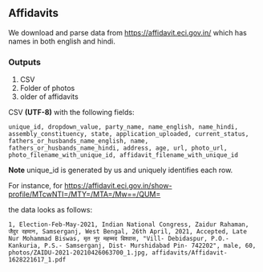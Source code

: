 ## Affidavits

We download and parse data from https://affidavit.eci.gov.in/ which has names in both english and hindi.

### Outputs

1. CSV
2. Folder of photos
3. older of affidavits

CSV **(UTF-8)** with the following fields:

`unique_id, dropdown_value, party_name, name_english, name_hindi, assembly_constituency, state, application_uploaded, current_status, fathers_or_husbands_name_english, name, fathers_or_husbands_name_hindi, address, age, url, photo_url, photo_filename_with_unique_id, affidavit_filename_with_unique_id`

**Note** unique_id is generated by us and uniquely identifies each row.

For instance, for https://affidavit.eci.gov.in/show-profile/MTcwNTI=/MTY=/MTA=/Mw==/QUM=

the data looks as follows:
```
1, Election-Feb-May-2021, Indian National Congress, Zaidur Rahaman, जैदुर रहमान, Samserganj, West Bengal, 26th April, 2021, Accepted, Late Nur Mohammad Biswas, मृत नूर महम्मद बिश्वास, "Vill- Debidaspur, P.O.- Kankuria, P.S.- Samserganj, Dist- Murshidabad Pin- 742202", male, 60, photos/ZAIDU-2021-20210426063700_1.jpg, affidavits/Affidavit-1628221617_1.pdf
```
